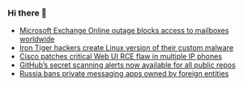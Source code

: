 ### Hi there 👋

<!--START_SECTION:feed-->
* [Microsoft Exchange Online outage blocks access to mailboxes worldwide](https://www.bleepingcomputer.com/news/security/microsoft-exchange-online-outage-blocks-access-to-mailboxes-worldwide/)
* [Iron Tiger hackers create Linux version of their custom malware](https://www.bleepingcomputer.com/news/security/iron-tiger-hackers-create-linux-version-of-their-custom-malware/)
* [Cisco patches critical Web UI RCE flaw in multiple IP phones](https://www.bleepingcomputer.com/news/security/cisco-patches-critical-web-ui-rce-flaw-in-multiple-ip-phones/)
* [GitHub’s secret scanning alerts now available for all public repos](https://www.bleepingcomputer.com/news/security/github-s-secret-scanning-alerts-now-available-for-all-public-repos/)
* [Russia bans private messaging apps owned by foreign entities](https://www.bleepingcomputer.com/news/security/russia-bans-private-messaging-apps-owned-by-foreign-entities/)
<!--END_SECTION:feed-->

<!--
**frankenk/frankenk** is a ✨ _special_ ✨ repository because its `README.md` (this file) appears on your GitHub profile.

Here are some ideas to get you started:

- 🔭 I’m currently working on ...
- 🌱 I’m currently learning ...
- 👯 I’m looking to collaborate on ...
- 🤔 I’m looking for help with ...
- 💬 Ask me about ...
- 📫 How to reach me: ...
- 😄 Pronouns: ...
- ⚡ Fun fact: ...
-->



